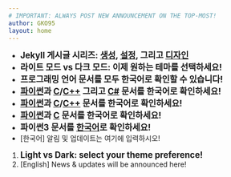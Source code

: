 ```yaml
---
# IMPORTANT: ALWAYS POST NEW ANNOUNCEMENT ON THE TOP-MOST!
author: GKO95
layout: home
---
```

* <span style="font-size:1.2em; font-weight:bold;">Jekyll 게시글 시리즈: [생성](/blog/ko.creating-jekyll-site/), [설정](/blog/ko.configuring-jekyll-site/), 그리고 [디자인](/blog/ko.designing-jekyll-site/)</span>
* <span style="font-size:1.2em; font-weight:bold;">라이트 모드 vs 다크 모드: 이제 원하는 테마를 선택하세요!</span>
* <span style="font-size:1.2em; font-weight:bold;">프로그래밍 언어 문서를 모두 한국어로 확인할 수 있습니다!</span>
* <span style="font-size:1.2em; font-weight:bold;">[파이썬](./docs/programming/ko/PRGMING_Python/)과 [C](./docs/programming/ko/PRGMING_C/)/[C++](./docs/programming/ko/PRGMING_Cpp/) 그리고 [C#](./docs/programming/ko/PRGMING_Csharp/) 문서를 한국어로 확인하세요!</span>
* <span style="font-size:1.2em; font-weight:bold;">[파이썬](./docs/programming/ko/PRGMING_Python/)과 [C](./docs/programming/ko/PRGMING_C/)/[C++](./docs/programming/ko/PRGMING_Cpp/) 문서를 한국어로 확인하세요!</span>
* <span style="font-size:1.2em; font-weight:bold;">[파이썬](./docs/programming/ko/PRGMING_Python/)과 [C](./docs/programming/ko/PRGMING_C/) 문서를 한국어로 확인하세요!</span>
* <span style="font-size:1.2em; font-weight:bold;">파이썬3 문서를 [한국어](./docs/programming/ko/PRGMING_Python/)로 확인하세요!</span>
* [한국어] 알림 및 업데이트는 여기에 입력하시오!

1. <span style="font-size:1.2em; font-weight:bold;">Light vs Dark: select your theme preference!</span>
1. [English] News & updates will be announced here!